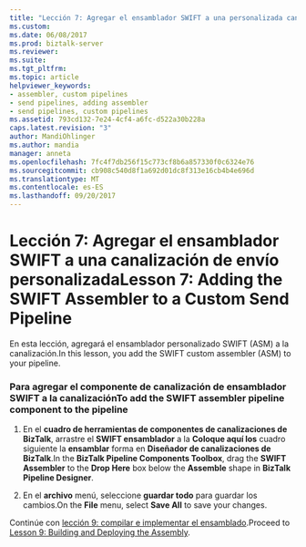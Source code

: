 ```yaml
---
title: "Lección 7: Agregar el ensamblador SWIFT a una personalizada canalización de envío | Documentos de Microsoft"
ms.custom: 
ms.date: 06/08/2017
ms.prod: biztalk-server
ms.reviewer: 
ms.suite: 
ms.tgt_pltfrm: 
ms.topic: article
helpviewer_keywords:
- assembler, custom pipelines
- send pipelines, adding assembler
- send pipelines, custom pipelines
ms.assetid: 793cd132-7e24-4cf4-a6fc-d522a30b228a
caps.latest.revision: "3"
author: MandiOhlinger
ms.author: mandia
manager: anneta
ms.openlocfilehash: 7fc4f7db256f15c773cf8b6a857330f0c6324e76
ms.sourcegitcommit: cb908c540d8f1a692d01dc8f313e16cb4b4e696d
ms.translationtype: MT
ms.contentlocale: es-ES
ms.lasthandoff: 09/20/2017
---
```

# <a name="lesson-7-adding-the-swift-assembler-to-a-custom-send-pipeline"></a><span data-ttu-id="1fdcb-102">Lección 7: Agregar el ensamblador SWIFT a una canalización de envío personalizada</span><span class="sxs-lookup"><span data-stu-id="1fdcb-102">Lesson 7: Adding the SWIFT Assembler to a Custom Send Pipeline</span></span>
<span data-ttu-id="1fdcb-103">En esta lección, agregará el ensamblador personalizado SWIFT (ASM) a la canalización.</span><span class="sxs-lookup"><span data-stu-id="1fdcb-103">In this lesson, you add the SWIFT custom assembler (ASM) to your pipeline.</span></span>  
  
### <a name="to-add-the-swift-assembler-pipeline-component-to-the-pipeline"></a><span data-ttu-id="1fdcb-104">Para agregar el componente de canalización de ensamblador SWIFT a la canalización</span><span class="sxs-lookup"><span data-stu-id="1fdcb-104">To add the SWIFT assembler pipeline component to the pipeline</span></span>  
  
1.  <span data-ttu-id="1fdcb-105">En el **cuadro de herramientas de componentes de canalizaciones de BizTalk**, arrastre el **SWIFT ensamblador** a la **Coloque aquí los** cuadro siguiente la **ensamblar** forma en  **Diseñador de canalizaciones de BizTalk**.</span><span class="sxs-lookup"><span data-stu-id="1fdcb-105">In the **BizTalk Pipeline Components Toolbox**, drag the **SWIFT Assembler** to the **Drop Here** box below the **Assemble** shape in **BizTalk Pipeline Designer**.</span></span>  
  
2.  <span data-ttu-id="1fdcb-106">En el **archivo** menú, seleccione **guardar todo** para guardar los cambios.</span><span class="sxs-lookup"><span data-stu-id="1fdcb-106">On the **File** menu, select **Save All** to save your changes.</span></span>  
  
 <span data-ttu-id="1fdcb-107">Continúe con [lección 9: compilar e implementar el ensamblado](../../adapters-and-accelerators/accelerator-swift/lesson-8-building-and-deploying-the-assembly.md).</span><span class="sxs-lookup"><span data-stu-id="1fdcb-107">Proceed to [Lesson 9: Building and Deploying the Assembly](../../adapters-and-accelerators/accelerator-swift/lesson-8-building-and-deploying-the-assembly.md).</span></span>